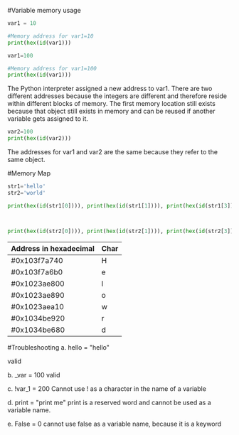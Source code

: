 #Variable memory usage

```python
var1 = 10

#Memory address for var1=10
print(hex(id(var1)))

var1=100

#Memory address for var1=100
print(hex(id(var1)))
```
The Python interpreter assigned a new address to var1. There are two different addresses because the integers are different and therefore reside within different blocks of memory. The first memory location still exists because that object still exists in memory and can be reused if another variable gets assigned to it. 

```python
var2=100
print(hex(id(var2)))
```
The addresses for var1 and var2 are the same because they refer to the same object. 

#Memory Map

```python
str1='hello'
str2='world'

print(hex(id(str1[0]))), print(hex(id(str1[1]))), print(hex(id(str1[3]))), print(hex(id(str1[4])))



print(hex(id(str2[0]))), print(hex(id(str2[1]))), print(hex(id(str2[3]))), print(hex(id(str2[4])))
```

| Address in hexadecimal | Char |
| ---------------------- | ---- |
| #0x103f7a740           |  H   |
| #0x103f7a6b0           |  e   |
| #0x1023ae800           |  l   |
| #0x1023ae890           |  o   |
| #0x1023aea10           |  w   |
| #0x1034be920           |  r   |
| #0x1034be680           |  d   |


#Troubleshooting 
a. hello = "hello" 

valid

b. _var = 100 
valid

c. !var_1 = 200 
Cannot use ! as a character in the name of a variable

d. print = "print me" 
print is a reserved word and cannot be used as a variable name. 

e. False = 0
cannot use false as a variable name, because it is a keyword
